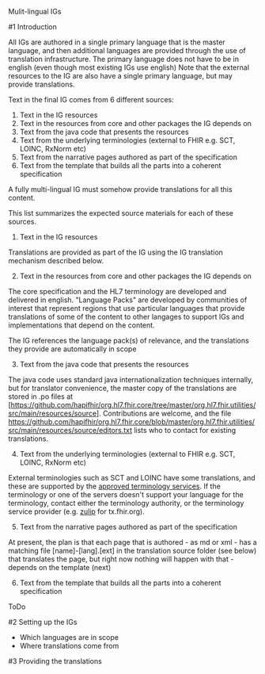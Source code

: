 Mulit-lingual IGs

#1 Introduction 

All IGs are authored in a single primary language that is the master language, and then
additional languages are provided through the use of translation infrastructure.
The primary language does not have to be in english (even though most existing IGs use english)
Note that the external resources to the IG are also have a single primary 
language, but may provide translations. 

Text in the final IG comes from 6 different sources:

1. Text in the IG resources 
2. Text in the resources from core and other packages the IG depends on
3. Text from the java code that presents the resources 
4. Text from the underlying terminologies (external to FHIR e.g. SCT, LOINC, RxNorm etc)
5. Text from the narrative pages authored as part of the specification 
6. Text from the template that builds all the parts into a coherent specification 

A fully multi-lingual IG must somehow provide translations for all this content. 

This list summarizes the expected source materials for each of these sources.

1. Text in the IG resources 

Translations are provided as part of the IG using the IG translation mechanism described 
below.

2. Text in the resources from core and other packages the IG depends on

The core specification and the HL7 terminology are developed and delivered in english. 
"Language Packs" are developed by communities of interest that represent regions that 
use particular languages that provide translations of some of the content to other 
langages to support IGs and implementations that depend on the content.

The IG references the language pack(s) of relevance, and the translations they provide
are automatically in scope

3. Text from the java code that presents the resources 

The java code uses standard java internationalization techniques internally, but for 
translator convenience, the master copy of the translations are stored in .po files 
at [https://github.com/hapifhir/org.hl7.fhir.core/tree/master/org.hl7.fhir.utilities/src/main/resources/source].
Contributions are welcome, and the file https://github.com/hapifhir/org.hl7.fhir.core/blob/master/org.hl7.fhir.utilities/src/main/resources/source/editors.txt
lists who to contact for existing translations. 

4. Text from the underlying terminologies (external to FHIR e.g. SCT, LOINC, RxNorm etc)

External terminologies such as SCT and LOINC have some translations, and these are 
supported by the [approved terminology services](https://confluence.hl7.org/display/FHIR/Using+the+FHIR+Validator#UsingtheFHIRValidator-AlternateTerminologyServers).
If the terminology or one of the servers doesn't support your language for the terminology, contact either 
the terminology authority, or the terminology service provider (e.g. [zulip]() for tx.fhir.org).

5. Text from the narrative pages authored as part of the specification 

At present, the plan is that each page that is authored - as md or xml - has a matching 
file [name]-[lang].[ext] in the translation source folder (see below) that translates the
page, but right now nothing will happen with that - depends on the template (next)

6. Text from the template that builds all the parts into a coherent specification 

ToDo

#2 Setting up the IGs

* Which languages are in scope 
* Where translations come from 

#3 Providing the translations
